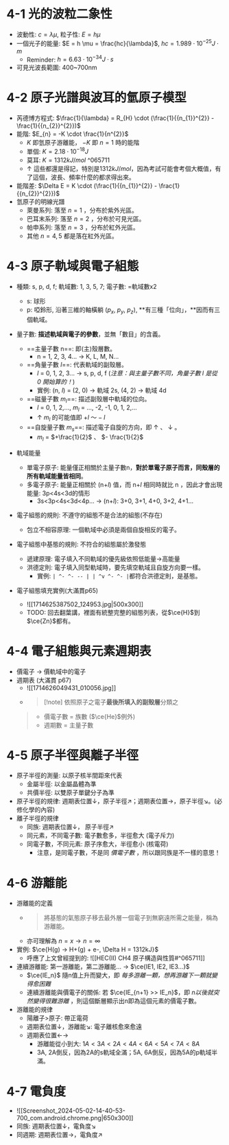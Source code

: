 # 4-1 光的波粒二象性
- 波動性: $c = \lambda \mu$, 粒子性: $E = h \mu$
- 一個光子的能量: $E = h \mu = \frac{hc}{\lambda}$, $hc = 1.989 \cdot 10^{-25} J \cdot m$
	- Reminder: $h = 6.63 \cdot 10^{-34} J \cdot s$
- 可見光波長範圍: 400~700nm
# 4-2 原子光譜與波耳的氫原子模型
- 芮德博方程式: $\frac{1}{\lambda} = R_{H} \cdot (\frac{1}{{n_{1}}^{2}} - \frac{1}{{n_{2}}^{2}})$
- 能階: $E_{n} = -K \cdot \frac{1}{n^{2}}$
	- $K$ 即氫原子游離能， $-K$ 即 $n=1$ 時的能階
	- 單個: $K = 2.18 \cdot 10^{-18}J$
	- 莫耳: $K = 1312 kJ/mol$ ^065711
	- $\uparrow$ 這些都還是得記，特別是$1312kJ/mol$，因為考試可能會考個大概值，有了這個，波長、頻率什麼的都求得出來。
- 能階差: $\Delta E = K \cdot (\frac{1}{{n_{1}}^{2}} - \frac{1}{{n_{2}}^{2}})$
- 氫原子的明線光譜
	- 萊曼系列: 落至 $n=1$ ，分布於紫外光區。
	- 巴耳末系列: 落至 $n = 2$ ，分布於可見光區。
	- 帕申系列: 落至 $n = 3$ ，分布於紅外光區。
	- 其他 $n = 4, 5$ 都是落在紅外光區。

# 4-3 原子軌域與電子組態
- 種類: s, p, d, f; 軌域數: 1, 3, 5, 7; 電子數: =軌域數x2
	- s: 球形
	- p: 啞鈴形, 沿著三維的軸橫躺 ($p_x$, $p_y$, $p_z$), **有三種「位向」，**因而有三個軌域。
- 量子數: **描述軌域與電子的參數**，並無「數目」的含義。
	- ==主量子數 n==: 即(主)殼層數。
		- n = 1, 2, 3, 4... $\rightarrow$ K, L, M, N...
	- ==角量子數 $l$==: 代表軌域的副殼層。
		- $l$ = 0, 1, 2, 3... $\rightarrow$ s, p, d, f (*注意：與主量子數不同，角量子數 $l$ 是從 0 開始算的！*)
		- 實例: (n, $l$) = (2, 0) $\rightarrow$ 軌域 2s, (4, 2) $\rightarrow$ 軌域 4d
	- ==磁量子數 $m_l$==: 描述副殼層中軌域的位向。
		- $l$ = 0, 1, 2,..., $m_l$ = ..., -2, -1, 0, 1, 2,...
		- $\uparrow$ $m_l$ 的可能值即 $+l \text{ ～} -l$
	- ==自旋量子數 $m_s$==: 描述電子自旋的方向，即 $\uparrow$ 、 $\downarrow$ 。
		- $m_l$ = $+\frac{1}{2}$ 、 $- \frac{1}{2}$
- 軌域能量 
	- 單電子原子: 能量僅正相關於主量子數n，**對於單電子原子而言，同殼層的所有軌域能量皆相同**。
	- 多電子原子: 能量正相關於 (n+$l$) 值，而 n+$l$ 相同時就比 n ，因此才會出現能量: 3p<4s<3d的情形
		- 3s<3p<4s<3d<4p... $\rightarrow$ (n+$l$): 3+0, 3+1, 4+0, 3+2, 4+1...
- 電子組態的規則: 不遵守的組態不是合法的組態(不存在)
	- 包立不相容原理: 一個軌域中必須是兩個自旋相反的電子。
- 電子組態中基態的規則: 不符合的組態屬於激發態
	- 遞建原理: 電子填入不同軌域的優先級依照低能量$\rightarrow$高能量
	- 洪德定則: 電子填入同型軌域時，要先填空軌域且自旋方向要一樣。
		- 實例: `| ^- ^- -- | | ^v ^- ^- |`都符合洪德定則，是基態。
- 電子組態填充實例(大滿貫p65)

	- ![[1714625387502_124953.jpg|500x300]]
	- TODO: 回去翻葉講，裡面有統整完整的組態列表，從$\ce{H}$到$\ce{Zn}$都有。

# 4-4 電子組態與元素週期表
- 價電子 $\rightarrow$ 價軌域中的電子
- 週期表 (大滿貫 p67)
	- ![[1714626049431_010056.jpg]]
	- > [!note] 依照原子之電子**最後所填入的副殼層**分類之
	 > - 價電子數 = 族數 ($\ce{He}$例外)
	 > - 週期數 = 主量子數
	 
# 4-5 原子半徑與離子半徑
- 原子半徑的測量: 以原子核半間距來代表
	- 金屬半徑: 以金屬晶體為準
	- 共價半徑: 以雙原子單鍵分子為準
- 原子半徑的規律: 週期表位置↓，原子半徑↗︎；週期表位置→，原子半徑↘︎。(必修化學的內容)
- 離子半徑的規律
	- 同族: 週期表位置↓， 原子半徑↗
	- 同元素，不同電子數: 電子數愈多，半徑愈大 (電子斥力)
	- 同電子數，不同元素: 原子序愈大，半徑愈小 (核電荷)
		- 注意，是同電子數，不是同 *價電子數* ，所以跟同族是不一樣的意思！

# 4-6 游離能
- 游離能的定義
	- > 將基態的氣態原子移去最外層一個電子到無窮遠所需之能量，稱為游離能。
	- 亦可理解為 $n = x \rightarrow n = \infty$
- 實例: $\ce{H(g) -> H+(g) + e-, \Delta H = 1312kJ}$ 
	- 呼應了上文曾經提到的: ![[HEC(II) CH4 原子構造與性質#^065711]]
- 連續游離能: 第一游離能，第二游離能... $\rightarrow$ $\ce{IE1, IE2, IE3...}$
	- $\ce{IE_n}$ 隨n值上升而變大，即 *每多游離一顆，想再游離下一顆就變得愈困難*
	- 連續游離能與價電子的關係: 若 $\ce{IE_{n+1} >> IE_n}$，即 *n以後就突然變得很難游離* ，則這個斷層顯示出n即為這個元素的價電子數。
- 游離能的規律
	- 陽離子>原子: 帶正電荷
	- 週期表位置↓，游離能↘: 電子離核愈來愈遠
	- 週期表位置←→
		- 游離能從小到大: $1A<3A<2A<4A<6A<5A<7A<8A$
		- 3A, 2A倒反，因為2A的s軌域全滿；5A, 6A倒反，因為5A的p軌域半滿。

# 4-7 電負度
- ![[Screenshot_2024-05-02-14-40-53-700_com.android.chrome.png|650x300]]
- 同族: 週期表位置↓，電負度↘
- 同週期: 週期表位置→，電負度↗︎